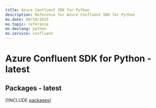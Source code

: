```yaml
---
title: Azure Confluent SDK for Python
description: Reference for Azure Confluent SDK for Python
ms.date: 09/19/2025
ms.topic: reference
ms.devlang: python
ms.service: confluent
---
```

# Azure Confluent SDK for Python - latest
## Packages - latest
[!INCLUDE [packages](confluent-index.md)]